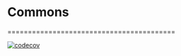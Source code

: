 # Commons

=========================================

[![codecov][codecov-badge]][codecov]

[codecov]: https://codecov.io/gh/lat-green/Commons
[codecov-badge]: https://codecov.io/gh/lat-green/Commons/graph/badge.svg?token=O4BVFTA41V&color=green
